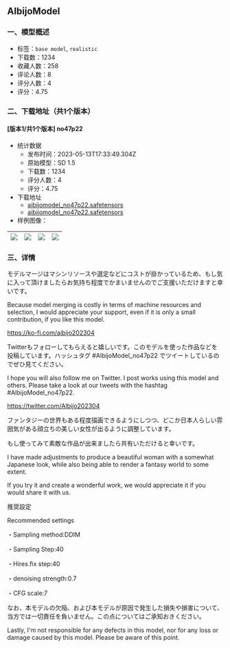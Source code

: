 ## AIbijoModel
### 一、模型概述

- 标签：`base model`, `realistic`
- 下载数：1234
- 收藏人数：258
- 评论人数：8
- 评分人数：4
- 评分：4.75

### 二、下载地址（共1个版本）

#### [版本1/共1个版本] no47p22

- 统计数据
  - 发布时间：2023-05-13T17:33:49.304Z
  - 原始模型：SD 1.5
  - 下载数：1234
  - 评分人数：4
  - 评分：4.75
- 下载地址
  - [aibijomodel_no47p22.safetensors](https://civitai.com/api/download/models/69792?type=Model&format=SafeTensor&size=full&fp=fp16)
  - [aibijomodel_no47p22.safetensors](https://civitai.com/api/download/models/69792)
- 样例图像：

| <img src="https://image.civitai.com/xG1nkqKTMzGDvpLrqFT7WA/d63c93bb-12fd-4296-a3a8-04e31595b868/width=450/797944.jpeg" /> | <img src="https://image.civitai.com/xG1nkqKTMzGDvpLrqFT7WA/79ff7058-f227-49e7-a8b2-0b56307c03a9/width=450/779528.jpeg" /> | <img src="https://image.civitai.com/xG1nkqKTMzGDvpLrqFT7WA/5ab6901c-c175-4216-abb8-08185ebbd672/width=450/779531.jpeg" /> | <img src="https://image.civitai.com/xG1nkqKTMzGDvpLrqFT7WA/bedff7f4-1b7b-4ed9-9394-564e921b54ba/width=450/797945.jpeg" /> |
| ---- | ---- | ---- | ---- |


### 三、详情
<p>モデルマージはマシンリソースや選定などにコストが掛かっているため、もし気に入って頂けましたらお気持ち程度でかまいませんのでご支援いただけますと幸いです。</p><p>Because model merging is costly in terms of machine resources and selection, I would appreciate your support, even if it is only a small contribution, if you like this model.</p><p><a target="_blank" rel="ugc" href="https://ko-fi.com/aibijo202304">https://ko-fi.com/aibijo202304</a></p><p>Twitterもフォローしてもらえると嬉しいです。このモデルを使った作品などを投稿しています。ハッシュタグ #AIbijoModel_no47p22 でツイートしているのでぜひ見てください。</p><p>I hope you will also follow me on Twitter. I post works using this model and others. Please take a look at our tweets with the hashtag #AIbijoModel_no47p22.</p><p><a target="_blank" rel="ugc" href="https://twitter.com/AIbijo202304">https://twitter.com/AIbijo202304</a></p><p></p><p>ファンタジーの世界もある程度描画できるようにしつつ、どこか日本人らしい雰囲気がある顔立ちの美しい女性が出るように調整しています。</p><p>もし使ってみて素敵な作品が出来ましたら共有いただけると幸いです。</p><p></p><p>I have made adjustments to produce a beautiful woman with a somewhat Japanese look, while also being able to render a fantasy world to some extent.</p><p>If you try it and create a wonderful work, we would appreciate it if you would share it with us.</p><p></p><p></p><p>推奨設定</p><p>Recommended settings</p><p>・Sampling method:DDIM</p><p>・Sampling Step:40</p><p>・Hires.fix step:40</p><p>・denoising strength:0.7</p><p>・CFG scale:7</p><p></p><p>なお、本モデルの欠陥、および本モデルが原因で発生した損失や損害について、当方では一切責任を負いません。この点についてはご承知おきください。</p><p>Lastly, I'm not responsible for any defects in this model, nor for any loss or damage caused by this model. Please be aware of this point.</p><p></p>